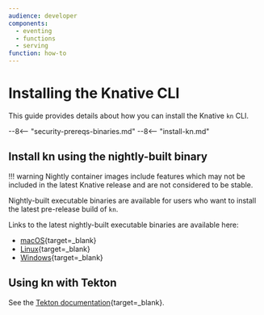 ```yaml
---
audience: developer
components:
  - eventing
  - functions
  - serving
function: how-to
---
```


# Installing the Knative CLI

This guide provides details about how you can install the Knative `kn` CLI.

--8<-- "security-prereqs-binaries.md"
--8<-- "install-kn.md"

## Install kn using the nightly-built binary
!!! warning
    Nightly container images include features which may not be included in the latest Knative release and are not considered to be stable.


Nightly-built executable binaries are available for users who want to install the latest pre-release build of `kn`.

Links to the latest nightly-built executable binaries are available here:

- [macOS](https://storage.googleapis.com/knative-nightly/client/latest/kn-darwin-amd64){target=_blank}
- [Linux](https://storage.googleapis.com/knative-nightly/client/latest/kn-linux-amd64){target=_blank}
- [Windows](https://storage.googleapis.com/knative-nightly/client/latest/kn-windows-amd64.exe){target=_blank}

## Using kn with Tekton

See the [Tekton documentation](http://hub.tekton.dev/tekton/task/kn){target=_blank}.
